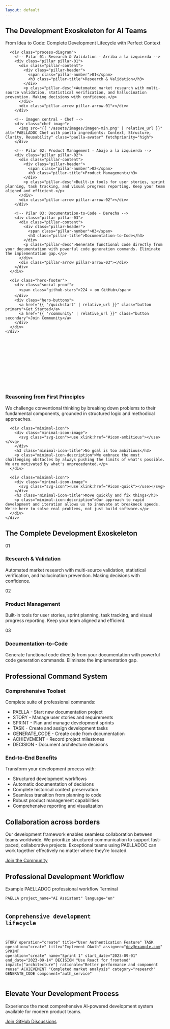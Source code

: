 ```yaml
---
layout: default
---
```


<section class="hero paella-hero" id="lcp-container">
  <div class="paella-bg-circles"></div>
  <div class="container">
    <div class="hero-content">
      <h1 id="lcp-target" fetchpriority="high" class="critical-animation">The Development Exoskeleton for AI Teams</h1>
      <p class="hero-value-prop">From Idea to Code: Complete Development Lifecycle with Perfect Context</p>
      
      <div class="process-diagram">
        <!-- Pilar 01: Research & Validation - Arriba a la izquierda -->
        <div class="pillar pillar-01">
          <div class="pillar-content">
            <div class="pillar-header">
              <span class="pillar-number">01</span>
              <h3 class="pillar-title">Research & Validation</h3>
            </div>
            <p class="pillar-desc">Automated market research with multi-source validation, statistical verification, and hallucination prevention. Making decisions with confidence.</p>
          </div>
          <div class="pillar-arrow pillar-arrow-01"></div>
        </div>
        
        <!-- Imagen central - Chef -->
        <div class="chef-image">
          <img src="{{ '/assets/images/imagen-min.png' | relative_url }}" alt="PAELLADOC Chef with paella ingredients: Context, Structure, Clarity, Reusability" class="paella-avatar" fetchpriority="high">
        </div>
        
        <!-- Pilar 02: Product Management - Abajo a la izquierda -->
        <div class="pillar pillar-02">
          <div class="pillar-content">
            <div class="pillar-header">
              <span class="pillar-number">02</span>
              <h3 class="pillar-title">Product Management</h3>
            </div>
            <p class="pillar-desc">Built-in tools for user stories, sprint planning, task tracking, and visual progress reporting. Keep your team aligned and efficient.</p>
          </div>
          <div class="pillar-arrow pillar-arrow-02"></div>
        </div>
        
        <!-- Pilar 03: Documentation-to-Code - Derecha -->
        <div class="pillar pillar-03">
          <div class="pillar-content">
            <div class="pillar-header">
              <span class="pillar-number">03</span>
              <h3 class="pillar-title">Documentation-to-Code</h3>
            </div>
            <p class="pillar-desc">Generate functional code directly from your documentation with powerful code generation commands. Eliminate the implementation gap.</p>
          </div>
          <div class="pillar-arrow pillar-arrow-03"></div>
        </div>
      </div>
      
      <div class="hero-footer">
        <div class="social-proof">
          <span class="github-stars">224 ⭐ on GitHub</span>
        </div>
        <div class="hero-buttons">
          <a href="{{ '/quickstart' | relative_url }}" class="button primary">Get Started</a>
          <a href="{{ '/community' | relative_url }}" class="button secondary">Join Community</a>
        </div>
      </div>
    </div>
  </div>
</section>

<!-- Core values section with minimalist design -->
<section class="minimal-values">
  <div class="container">
    <div class="minimal-icons">
      <div class="minimal-icon">
        <div class="minimal-icon-image">
          <svg class="svg-icon"><use xlink:href="#icon-reasoning"></use></svg>
        </div>
        <h3 class="minimal-icon-title">Reasoning from First Principles</h3>
        <p class="minimal-icon-description">We challenge conventional thinking by breaking down problems to their fundamental components, grounded in structured logic and methodical approaches.</p>
      </div>

      <div class="minimal-icon">
        <div class="minimal-icon-image">
          <svg class="svg-icon"><use xlink:href="#icon-ambitious"></use></svg>
        </div>
        <h3 class="minimal-icon-title">No goal is too ambitious</h3>
        <p class="minimal-icon-description">We embrace the most challenging obstacles by always pushing the limits of what's possible. We are motivated by what's unprecedented.</p>
      </div>

      <div class="minimal-icon">
        <div class="minimal-icon-image">
          <svg class="svg-icon"><use xlink:href="#icon-quick"></use></svg>
        </div>
        <h3 class="minimal-icon-title">Move quickly and fix things</h3>
        <p class="minimal-icon-description">Our approach to rapid development and iteration allows us to innovate at breakneck speeds. We're here to solve real problems, not just build software.</p>
      </div>
    </div>
  </div>
</section>

<div class="defer-visibility">
  <!-- Comprehensive system section -->
  <section class="features dark">
    <div class="container">
      <h2>The Complete Development Exoskeleton</h2>
      <div class="features-grid">
        <div class="feature-card">
          <div class="feature-number">01</div>
          <h3>Research & Validation</h3>
          <p>Automated market research with multi-source validation, statistical verification, and hallucination prevention. Making decisions with confidence.</p>
        </div>
        <div class="feature-card">
          <div class="feature-number">02</div>
          <h3>Product Management</h3>
          <p>Built-in tools for user stories, sprint planning, task tracking, and visual progress reporting. Keep your team aligned and efficient.</p>
        </div>
        <div class="feature-card">
          <div class="feature-number">03</div>
          <h3>Documentation-to-Code</h3>
          <p>Generate functional code directly from your documentation with powerful code generation commands. Eliminate the implementation gap.</p>
        </div>
      </div>
    </div>
  </section>

  <!-- Command system section -->
  <section class="problem-solution-section">
    <div class="container">
      <h2>Professional Command System</h2>
      <div class="problem-solution">
        <div class="problem-card">
          <h3>Comprehensive Toolset</h3>
          <p>Complete suite of professional commands:</p>
          <ul>
            <li>PAELLA - Start new documentation project</li>
            <li>STORY - Manage user stories and requirements</li>
            <li>SPRINT - Plan and manage development sprints</li>
            <li>TASK - Create and assign development tasks</li>
            <li>GENERATE_CODE - Create code from documentation</li>
            <li>ACHIEVEMENT - Record project milestones</li>
            <li>DECISION - Document architecture decisions</li>
          </ul>
        </div>
        <div class="solution-card">
          <h3>End-to-End Benefits</h3>
          <p>Transform your development process with:</p>
          <ul>
            <li>Structured development workflows</li>
            <li>Automatic documentation of decisions</li>
            <li>Complete historical context preservation</li>
            <li>Seamless transition from planning to code</li>
            <li>Robust product management capabilities</li>
            <li>Comprehensive reporting and visualization</li>
          </ul>
        </div>
      </div>
    </div>
  </section>

  <!-- Collaboration section -->
  <section class="collaboration-section">
    <div class="container">
      <div class="collaboration-content">
        <h2>Collaboration across borders</h2>
        <p>Our development framework enables seamless collaboration between teams worldwide. We prioritize structured communication to support fast-paced, collaborative projects. Exceptional teams using PAELLADOC can work together effectively no matter where they're located.</p>
        <a href="{{ '/community' | relative_url }}" class="button">Join the Community</a>
      </div>
    </div>
  </section>

  <!-- Code example section -->
  <section class="code-example-section">
    <div class="container">
      <h2>Professional Development Workflow</h2>
      <div class="code-example">
        <div class="code-header">
          <span class="code-title">Example PAELLADOC professional workflow</span>
          <span class="code-lang">Terminal</span>
        </div>
        <div class="code-content">
          <pre><code>PAELLA project_name="AI Assistant" language="en"

# Comprehensive development lifecycle
STORY operation="create" title="User Authentication Feature"
TASK operation="create" title="Implement OAuth" assignee="dev@example.com"
SPRINT operation="create" name="Sprint 1" start_date="2023-09-01" end_date="2023-09-14"
DECISION "Use React for frontend" impact=["architecture"] rationale="Better performance and component reuse"
ACHIEVEMENT "Completed market analysis" category="research"
GENERATE_CODE component="auth_service"</code></pre>
        </div>
      </div>
    </div>
  </section>

  <!-- CTA section -->
  <section class="cta-section">
    <div class="container">
      <h2>Elevate Your Development Process</h2>
      <p>Experience the most comprehensive AI-powered development system available for modern product teams.</p>
      <a href="https://github.com/jlcases/paelladoc/discussions" target="_blank" class="button">Join GitHub Discussions</a>
    </div>
  </section>
</div>
